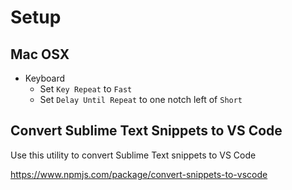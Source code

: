 # Setup

## Mac OSX

- Keyboard
  - Set `Key Repeat` to `Fast`
  - Set `Delay Until Repeat` to one notch left of `Short`

## Convert Sublime Text Snippets to VS Code

Use this utility to convert Sublime Text snippets to VS Code

<https://www.npmjs.com/package/convert-snippets-to-vscode>